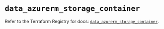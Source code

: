 # `data_azurerm_storage_container`

Refer to the Terraform Registry for docs: [`data_azurerm_storage_container`](https://registry.terraform.io/providers/hashicorp/azurerm/4.25.0/docs/data-sources/storage_container).
